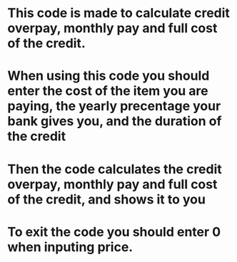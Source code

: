# This code is made to calculate credit overpay, monthly pay and full cost of the credit.
# When using this code you should enter the cost of the item you are paying, the yearly precentage your bank gives you, and the duration of the credit
# Then the code calculates the credit overpay, monthly pay and full cost of the credit, and shows it to you
# To exit the code you should enter 0 when inputing price.
